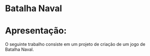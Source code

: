 # Batalha Naval

# Apresentação:

O seguinte trabalho consiste em um projeto de criação de um jogo de Batalha Naval.
